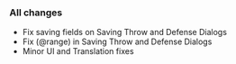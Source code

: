 ### All changes
- Fix saving fields on Saving Throw and Defense Dialogs
- Fix (@range) in Saving Throw and Defense Dialogs
- Minor UI and Translation fixes
